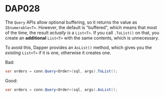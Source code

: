 ﻿# DAP028

The `Query` APIs allow optional buffering, so it returns the value as `IEnumerable<T>`. However, the default is "buffered", which means that
most of the time, the result *actually is* a `List<T>`. If you call `.ToList()` on that, you create an **additional** `List<T>` with the same
contents, which is unnecessary.

To avoid this, Dapper provides an `AsList()` method, which gives you the *existing* `List<T>` if it is one, otherwise it creates one.

Bad:

``` c#
var orders = conn.Query<Order>(sql, args).ToList();
```

Good:

``` c#
var orders = conn.Query<Order>(sql, args).AsList();
```